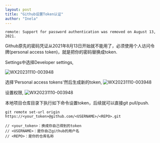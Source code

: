 ```yaml
---
layout: post
title: "Github设置Token认证"
author: "Inela"
---
```


```remote: Support for password authentication was removed on August 13, 2021.```

Github原先的密码凭证从2021年8月13日开始就不能用了，必须使用个人访问令牌(personal access token)，就是把你的密码替换成token.

Settings中选择Developer settings,

![WX20231110-003948](https://github.com/MingJunDuan/mingjunduan.github.io/raw/main/images/mjduan/2023-11-09/developer_settings.png)

选择'Personal access tokens'然后生成新的token,
![WX20231110-003948](https://github.com/MingJunDuan/mingjunduan.github.io/raw/main/images/mjduan/2023-11-09/生成新的token.png)

设置权限,
![WX20231110-003948](https://github.com/MingJunDuan/mingjunduan.github.io/raw/main/images/mjduan/2023-11-09/设置权限.png)

本地项目仓库目录下执行如下命令设置token，后续就可以直接git pull/push.
```
git remote set-url origin https://<your_token>@github.com/<USERNAME>/<REPO>.git

// <your_token>：换成你自己得到的token
// <USERNAME>：是你自己github的用户名
// <REPO>：是你的仓库名称
```

